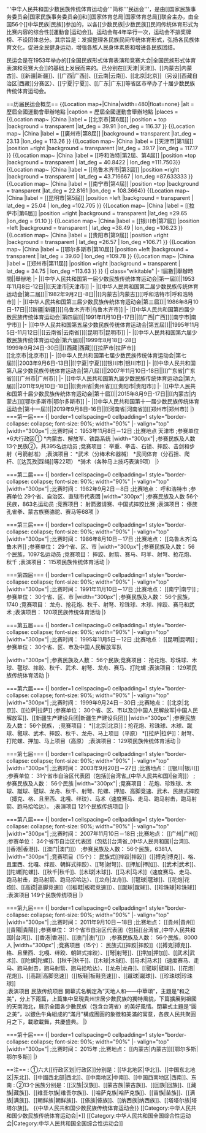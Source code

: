 '''中华人民共和国少数民族传统体育运动会'''简称'''民运会'''，是由[[国家民族事务委员会|国家民族事务委员会]]和[[国家体育总局|国家体育总局]]联合主办，由全国56个[[中华民族|民族]]参加的，以各[[少数民族|少数民族]]民间传统体育形式为比赛内容的综合性[[運動會|运动会]]。运动会每4年举行一次，运动会不排奖牌榜、不设团体总分。其宗旨是：发掘整理各民族民间传统体育形式，弘扬各民族体育文化，促进全民健身运动，增强各族人民身体素质和增进各民族团结。

民运会是在1953年举办的[[全国民族形式体育表演和竞赛大会|全国民族形式体育表演和竞赛大会]]的基础上发展而来的。已分别在[[天津|天津]]、[[内蒙古|内蒙古]]、[[新疆|新疆]]、[[广西|广西]]、[[云南|云南]]、[[北京|北京]]（另设[[西藏自治区|西藏]]分赛区）、[[宁夏|宁夏]]、[[广东|广东]]等省区市举办了十届少数民族传统体育运动会。

==历届民运会概览==
{{Location map+|China|width=480|float=none}
 |alt = 歷屆全國運動會舉辦地點
 |caption = 歷屆全國運動會舉辦地點
 |places =
  {{Location map~ |China
   |label = [[北京市|第6屆]]
   |position = top
   |background = transparent
    |lat_deg = 39.91
    |lon_deg = 116.37 }}
  {{Location map~ |China
   |label = [[廣州市|第8屆]]
   |background = transparent
    |lat_deg = 23.13
    |lon_deg = 113.26 }}
  {{Location map~ |China
   |label = [[天津市|第1屆]]
   |position =right
   |background = transparent
    |lat_deg = 39.17
    |lon_deg = 117.17 }}
  {{Location map~ |China
   |label = [[呼和浩特|第2屆、第4届]]
   |position =top
   |background = transparent
      | lat_deg = 40.8422
    | lon_deg =111.7503}}
  {{Location map~ |China
   |label = [[乌鲁木齐市|第3屆]]
   |position =right
   |background = transparent
    | lat_deg = 43.716667
    | lon_deg =87.633333 }}
  {{Location map~ |China
   |label = [[南宁市|第4屆]]
   |position =top
   |background = transparent
   |lat_deg = 22.8161
   |lon_deg = 108.3664}}
  {{Location map~ |China
   |label = [[昆明市|第5屆]]
   |position =left
   |background = transparent
    | lat_deg = 25.04
    | lon_deg =102.705 }}
  {{Location map~ |China
   |label = [[拉萨市|第6屆]]
   |position =right
   |background = transparent
    |lat_deg =29.65
    |lon_deg = 91.10 }}
 {{Location map~ |China
   |label = [[银川市|第7屆]]
   |position =left
   |background = transparent
    | lat_deg =38.49
    | lon_deg =106.23 }}
 {{Location map~ |China
   |label = [[贵阳市|第9屆]]
   |position =right
   |background = transparent
    | lat_deg =26.57
    | lon_deg =106.71 }}
 {{Location map~ |China
   |label = [[鄂尔多斯市|第10屆]]
   |position =left
   |background = transparent
    | lat_deg = 39.60
    | lon_deg =109.78 }}
 {{Location map~ |China
   |label = [[郑州市|第11屆]]
   |position =right
   |background = transparent
    | lat_deg = 34.75
    | lon_deg =113.63 }}
}}
{| class="wikitable"
|-
!屆數||舉辦時間||舉辦地
|-
|[[中华人民共和国第一届少数民族传统体育运动会|第一屆]]||1953年11月8日-12日||[[天津市|天津市]]
|-
|[[中华人民共和国第二届少数民族传统体育运动会|第二屆]]||1982年9月2日-8日||[[内蒙古|内蒙古]][[呼和浩特市|呼和浩特市]]
|-
|[[中华人民共和国第三届少数民族传统体育运动会|第三屆]]||1986年8月10日-17日||[[新疆|新疆]][[乌鲁木齐市|乌鲁木齐市]]
|-
|[[中华人民共和国第四届少数民族传统体育运动会|第四屆]]||1991年l1月10日-17日||[[广西|广西]][[南宁市|南宁市]]
|-
|[[中华人民共和国第五届少数民族传统体育运动会|第五屆]]||1995年11月5日-11月12日||[[云南省|云南省]][[昆明市|昆明市]]
|-
|[[中华人民共和国第六届少数民族传统体育运动会|第六屆]]||1999年8月18日-28日<br/>1999年9月24日-30日||[[西藏|西藏]][[拉萨市|拉萨市]]<br/>[[北京市|北京市]]
|-
|[[中华人民共和国第七届少数民族传统体育运动会|第七屆]]||2003年9月6日-13日||[[宁夏|宁夏]][[银川市|银川市]]
|-
|[[中华人民共和国第八届少数民族传统体育运动会|第八屆]]||2007年11月10日-18日||[[广东省|广东省]][[广州市|广州市]]
|-
|[[中华人民共和国第九届少数民族传统体育运动会|第九屆]]||2011年9月10日-18日||[[贵州省|贵州省]][[贵阳市|贵阳市]]
|-
|[[中华人民共和国第十届少数民族传统体育运动会|第十屆]]||2015年8月9日-17日||[[内蒙古|内蒙古]][[鄂尔多斯市|鄂尔多斯市]]
|-
|[[中华人民共和国第十一届少数民族传统体育运动会|第十一屆]]||2019年9月8日-16日||[[河南省|河南省]][[郑州市|郑州市]]
|}
===第一届===
{| border=1 cellspacing=0 cellpadding=1 style="border-collapse: collapse; font-size: 90%; width="90%"
|- valign="top"
|width="300px"|
;比赛时间：
1953年11月8日－12日
;比赛地点
天津市
;参赛单位
*6大行政区①
*内蒙古、解放军、铁路系统
|width="300px"|
;参赛民族及人数
13个民族②，共395名运动员
;竞赛项目：
举重、拳击、石锁、摔跤、击剑和步射（弓箭射准）
;表演项目：
*武术（分棒术和器械）
*民间体育（分石担、爬杆、[[达瓦孜|踩绳]]等22项）
*骑术（各种马上技巧表演9项）
|}

===第二届===
{| border=1 cellspacing=0 cellpadding=1 style="border-collapse: collapse; font-size: 90%; width="90%"
|- valign="top"
|width="300px"|
;比赛时间：
1982年9月2日－8日
;比赛地点：
呼和浩特市
;参赛单位
29个省、自治区、直辖市代表团
|width="300px"|
;参赛民族及人数
56个民族，863名运动员
;竞赛项目：
射箭邀请赛、中国式摔跤比赛
;表演项目：
傣族孔雀拳、蒙古族赛骆驼、赛马等68项
|}

===第三届===
{| border=1 cellspacing=0 cellpadding=1 style="border-collapse: collapse; font-size: 90%; width="90%"
|- valign="top"
|width="300px"|
;比赛时间：
1986年8月10日－17日
;比赛地点：
[[乌鲁木齐|乌鲁木齐]]
;参赛单位：
29个省、区、市
|width="300px"|
;参赛民族及人数：
56个民族，1097名运动员
;竞赛项目：
摔跤、射箭、赛马、叼羊、射弩、抢花炮、秋千
;表演项目：
115项民族传统体育活动
|}

===第四届===
{| border=1 cellspacing=0 cellpadding=1 style="border-collapse: collapse; font-size: 90%; width="90%"
|- valign="top"
|width="300px"|
;比赛时间：
1991年11月10日－17日
;比赛地点：
[[南宁|南宁]]
;参赛单位：
30个省、区、市
|width="300px"|
;参赛民族及人数：
56个民族，1740
;竞赛项目：
龙舟、抢花炮、秋千、射弩、珍珠球、木球、摔跤、赛马和武术
;表演项目：
120项民族传统体育活动
|}


===第五届===
{| border=1 cellspacing=0 cellpadding=1 style="border-collapse: collapse; font-size: 90%; width="90%"
|- valign="top"
|width="300px"|
;比赛时间：
1995年11月5日－12日
;比赛地点：
[[昆明|昆明]]
;参赛单位：
30个省、区、市及中国人民解放军队

|width="300px"|
;参赛民族及人数：
56个民族;竞赛项目：
抢花炮、珍珠球、木球、毽球、摔跤、秋千、武术、射弩、龙舟、赛马、打陀螺
;表演项目：
129项民族传统体育活动
|}

===第六届===
{| border=1 cellspacing=0 cellpadding=1 style="border-collapse: collapse; font-size: 90%; width="90%"
|- valign="top"
|width="300px"|
;比赛时间：
1999年9月24日－30日
;比赛地点：
[[北京|北京]]、[[拉萨|拉萨]]
;参赛单位：
30个省、区、市以及[[中国人民解放军|中国人民解放军]]、[[新疆生产建设兵团|新疆生产建设兵团]]
|width="300px"|
;参赛民族及人数：
56个民族，
;竞赛项目：
*[[北京|北京]]：抢花炮、珍珠球、木球、蹴球、毽球、武术、摔跤、秋千、龙舟、马上项目（平原）
*[[拉萨|拉萨]]：射弩、打陀螺、押加、马上项目（高原）
;表演项目：
129项民族传统体育活动
|}

===第七届===
{| border=1 cellspacing=0 cellpadding=1 style="border-collapse: collapse; font-size: 90%; width="90%"
|- valign="top"
|width="300px"|
;比赛时间：
2003年9月20日－27日
;比赛地点：
[[银川|银川]]
;参赛单位：
31个省市自治区代表团（包括[[台湾省_(中华人民共和国)|台湾]]）
;参赛民族及人数：
56个民族
|width="300px"|
;竞赛项目：
花炮、珍珠球、木球、蹴球、毽球、龙舟、秋千、射弩、陀螺、押加、高脚竞速、武术、民族式摔跤（搏克、格、且里西、北嘎、绊玟）、马术（速度赛马、走马、跑马射击，跑马射箭、跑马拾哈达）。 
;表演项目
121个民族传统项目
|}

===第八届===
{| border=1 cellspacing=0 cellpadding=1 style="border-collapse: collapse; font-size: 90%; width="90%"
|- valign="top"
|width="300px"|
;比赛时间：
2007年11月10日－18日
;比赛地点：
[[广州|广州]]
;参赛单位：
34个省市自治区代表团（包括[[台湾省_(中华人民共和国)|台湾]]、[[香港|香港]]、[[澳门|澳门]]）
;参赛民族及人数：
56个民族，6381人
|width="300px"|
;竞赛项目（15个）：
民族式[[摔跤|摔跤]]（[[搏克|搏克]]、格、且里西、北嘎、绊跤、朝鲜式摔跤）、[[弩|射弩]]、[[押加|押加]]、[[武术|武术]]、[[陀螺|陀螺]]、[[秋千|秋千]]、[[木球|木球]]、[[马术|马术]]（速度赛马、走马、跑马射击，跑马射箭、跑马拾哈达）、[[龙舟|龙舟]]、[[毽球|毽球]]、[[花炮|花炮]]、[[高跷|高脚竞速]]（[[板鞋|板鞋竞速]]）、[[蹴球|蹴球]]、[[珍珠球|珍珠球]]  
;表演项目
149个民族传统项目
|}

===第九届===
{| border=1 cellspacing=0 cellpadding=1 style="border-collapse: collapse; font-size: 90%; width="90%"
|- valign="top"
|width="300px"|
;比赛时间：
2011年9月10日－18日
;比赛地点：
[[貴州|貴州]][[貴陽|貴陽]]
;参赛单位：
31个省市自治区代表团（包括[[台湾省_(中华人民共和国)|台湾]]、[[香港|香港]]、[[澳门|澳门]]）
;参赛民族及人数：
56个民族，8000人
|width="300px"|
;竞赛项目（15个）：
民族式[[摔跤|摔跤]]（[[搏克|搏克]]、格、且里西、北嘎、绊跤、朝鲜式摔跤）、[[弩|射弩]]、[[押加|押加]]、[[武术|武术]]、[[陀螺|陀螺]]、[[秋千|秋千]]、[[木球|木球]]、[[马术|马术]]（速度赛马、走马、跑马射击，跑马射箭、跑马拾哈达）、[[龙舟|龙舟]]、[[毽球|毽球]]、[[花炮|花炮]]、[[高跷|高脚竞速]]（[[板鞋|板鞋竞速]]）、[[蹴球|蹴球]]、[[珍珠球|珍珠球]]  
;表演项目
民族传统项目
開幕式名稱定為“天地人和——中華頌”，主題是“和之美”，分上下兩篇，上篇集中呈現貴州世居少數民族的獨特風貌，下篇擴展到祖國的天南海北，展示全國各少數民族（包含台湾省）的美好風情。閉幕式主題是“圓之美”，以銀色牛角組成的“滿月”構成團圓的象徵和美滿的寓意，各族人民共聚圓月之下，載歌載舞，共慶盛典。
|}

===第十届===
{| border=1 cellspacing=0 cellpadding=1 style="border-collapse: collapse; font-size: 90%; width="90%"
|- valign="top"
|width="300px"|
;比赛时间：
2015年
;比赛地点：
[[内蒙古|内蒙古]][[鄂尔多斯|鄂尔多斯]]
|}

==注==
: ①六大[[行政区划|行政区]]分别是：[[华北地区|华北]]、[[中国东北地区|东北]]、[[中國西北部|西北]]、[[中南地区|中南]]、[[中国西南地区|西南]]、东南
: ②13个民族分别是：[[汉族|汉族]]、[[蒙古族|蒙古族]]、[[回族|回族]]、[[藏族|藏族]]、[[维吾尔族|维吾尔族]]、[[哈萨克族|哈萨克族]]、[[苗族|苗族]]、[[满族|满族]]、[[朝鲜族|朝鲜族]]、[[傣族|傣族]]、[[纳西族|纳西族]]、[[塔塔尔族|塔塔尔族]]。
{{中华人民共和国少数民族传统体育运动会}}
[[Category:中华人民共和国少数民族传统体育运动会|*]]
[[Category:中华人民共和国全国综合性运动会|Category:中华人民共和国全国综合性运动会]]